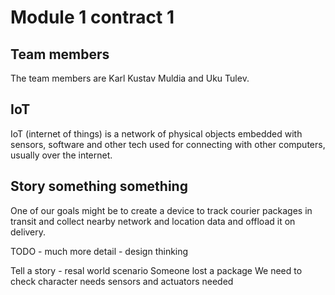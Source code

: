 # Module 1 contract 1

## Team members
The team members are Karl Kustav Muldia and Uku Tulev.

## IoT 
IoT (internet of things) is a network of physical objects embedded with sensors, software and other tech used for connecting with other computers, usually over the internet.

## Story something something
One of our goals might be to create a device to track courier packages in transit and collect nearby network and location data and offload it on delivery.


TODO - much more detail - design thinking

Tell a story - resal world scenario
Someone lost a package
We need to check
character
needs
sensors and actuators needed
